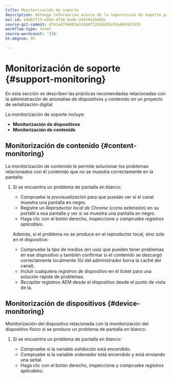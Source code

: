 ```yaml
---
title: Monitorización de soporte
description: Obtenga información acerca de la supervisión de soporte para la Guía de prácticas recomendadas de AEM Screens.
exl-id: b9d6f713-e26d-4f56-bedb-2d419a19a05c
source-git-commit: df41a8794683e241b6f12b58d39c01e069187435
workflow-type: tm+mt
source-wordcount: '218'
ht-degree: 0%

---
```


# Monitorización de soporte {#support-monitoring}

En esta sección se describen las prácticas recomendadas relacionadas con la administración de anomalías de dispositivos y contenido en un proyecto de señalización digital.

La monitorización de soporte incluye:

* **Monitorización de dispositivos**
* **Monitorización de contenido**

## Monitorización de contenido {#content-monitoring}

La monitorización de contenido le permite solucionar los problemas relacionados con el contenido que no se muestra correctamente en la pantalla:

1. Si se encuentra un problema de pantalla en blanco:

   * Compruebe la *previsualización* para que puedan ver si el canal muestra una pantalla en negro.
   * Registre un *Reproductor local de Chrome* (como extensión) en su portátil a esa pantalla y ver si se muestra una pantalla en negro.
   * Haga clic con el botón derecho, inspeccione y compruebe *registros aplicables*.

   Además, si el problema no se produce en el reproductor local, sino solo en el dispositivo:

   * Compruebe la *tipo de medios* (en uso) que pueden tener problemas en ese dispositivo y también confirmar si el contenido se descargó correctamente localmente (IU del administrador borra la caché del canal).
   * Incluir cualquiera *registros de dispositivo* en el ticket para una solución rápida de problemas.
   * *Recopilar registros* AEM desde el dispositivo desde el punto de vista de la.

## Monitorización de dispositivos {#device-monitoring}

Monitorización del dispositivo relacionada con la monitorización del dispositivo físico si se produce un problema de pantalla en blanco:

1. Si se encuentra un problema de pantalla en blanco:

   * Compruebe si la variable *exhibición* está encendido.
   * Compruebe si la variable *ordenador* está encendido y está enviando una señal.
   * Haga clic con el botón derecho, inspeccione y compruebe *registros aplicables*.

